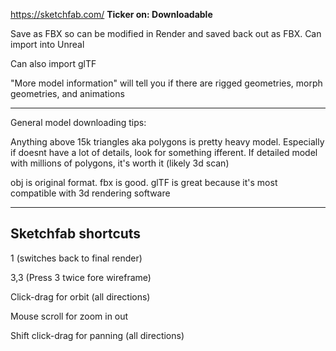 https://sketchfab.com/
**Ticker on: Downloadable**

Save as FBX so can be modified in Render and saved back out as FBX.
Can import into Unreal

Can also import glTF

"More model information" will tell you if there are rigged geometries, morph geometries, and animations

----

General model downloading tips:

Anything above 15k triangles aka polygons is pretty heavy model. Especially if doesnt have a lot of details, look for something ifferent. If detailed model with millions of polygons, it's worth it (likely 3d scan)


obj is original format. fbx is good. glTF is great because it's most compatible with 3d rendering software


---

## Sketchfab shortcuts


1 (switches back to final render)

3,3 (Press 3 twice fore wireframe)

  

Click-drag for orbit (all directions)

Mouse scroll for zoom in out

Shift click-drag for panning (all directions)